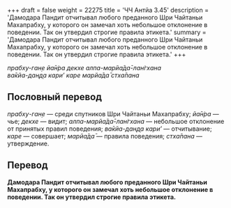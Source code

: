 +++
draft = false
weight = 22275
title = 'ЧЧ Антйа 3.45'
description = 'Дамодара Пандит отчитывал любого преданного Шри Чайтаньи Махапрабху, у которого он замечал хоть небольшое отклонение в поведении. Так он утвердил строгие правила этикета.'
summary = 'Дамодара Пандит отчитывал любого преданного Шри Чайтаньи Махапрабху, у которого он замечал хоть небольшое отклонение в поведении. Так он утвердил строгие правила этикета.'
+++

_прабху-ган̣е йа̄н̇ра декхе алпа-марйа̄да̄-лан̇гхана  
ва̄кйа-дан̣д̣а кари’ каре марйа̄да̄ стха̄пана_

## Пословный перевод

_прабху_\-_ган̣е_ — среди спутников Шри Чайтаньи Махапрабху; _йа̄н̇ра_ — чье; _декхе_ — видит; _алпа_\-_марйа̄да̄_\-_лан̇гхана_ — небольшое отклонение от принятых правил поведения; _ва̄кйа_\-_дан̣д̣а_ _кари’_ — отчитывание; _каре_ — совершает; _марйа̄да̄_ — правила поведения; _стха̄пана_ — утверждение.

## Перевод

**Дамодара Пандит отчитывал любого преданного Шри Чайтаньи Махапрабху, у которого он замечал хоть небольшое отклонение в поведении. Так он утвердил строгие правила этикета.**
